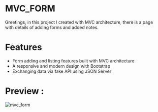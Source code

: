 # MVC_FORM 

Greetings, in this project I created with MVC architecture, there is a page with details of adding forms and added notes.

# Features 

- Form adding and listing features built with MVC architecture
- A responsive and modern design with Bootstrap
- Exchanging data via fake API using JSON Server

# Preview :
![mvc_form](https://github.com/yusufyaman07/mvc_form/assets/148998418/2bd6dc31-591b-481a-8d28-b127cb3084a7)
